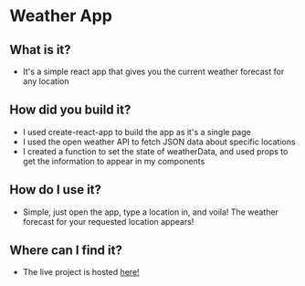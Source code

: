 # Weather App

## What is it?

- It's a simple react app that gives you the current weather forecast for any
  location

## How did you build it?

- I used create-react-app to build the app as it's a single page
- I used the open weather API to fetch JSON data about specific locations
- I created a function to set the state of weatherData, and used props to get
  the information to appear in my components

## How do I use it?

- Simple, just open the app, type a location in, and voila! The weather forecast
  for your requested location appears!

## Where can I find it?

- The live project is hosted [here!](http://marah-weather-app.herokuapp.com/)
